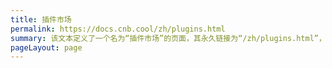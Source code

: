 ```yaml
---
title: 插件市场
permalink: https://docs.cnb.cool/zh/plugins.html
summary: 该文本定义了一个名为“插件市场”的页面，其永久链接为“/zh/plugins.html”，并使用“page”作为页面布局，页面主体内容包含了一个名为“<plugins />”的插件组件。
pageLayout: page
---
```

<plugins />
